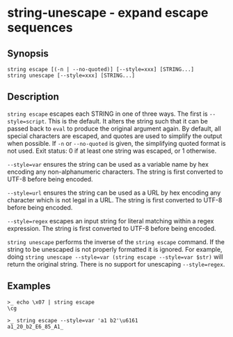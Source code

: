 # string-unescape - expand escape sequences

## Synopsis

<!-- BEGIN SYNOPSIS -->
```
string escape [(-n | --no-quoted)] [--style=xxx] [STRING...]
string unescape [--style=xxx] [STRING...]
```

<!-- END SYNOPSIS -->
## Description

<!-- BEGIN DESCRIPTION -->
`string escape` escapes each STRING in one of three ways. The first is `--style=script`. This is the default. It alters the string such that it can be passed back to `eval` to produce the original argument again. By default, all special characters are escaped, and quotes are used to simplify the output when possible. If `-n` or `--no-quoted` is given, the simplifying quoted format is not used. Exit status: 0 if at least one string was escaped, or 1 otherwise.

`--style=var` ensures the string can be used as a variable name by hex encoding any non-alphanumeric characters. The string is first converted to UTF-8 before being encoded.

`--style=url` ensures the string can be used as a URL by hex encoding any character which is not legal in a URL. The string is first converted to UTF-8 before being encoded.

`--style=regex` escapes an input string for literal matching within a regex expression. The string is first converted to UTF-8 before being encoded.

`string unescape` performs the inverse of the `string escape` command. If the string to be unescaped is not properly formatted it is ignored. For example, doing `string unescape --style=var (string escape --style=var $str)` will return the original string. There is no support for unescaping `--style=regex`.

<!-- END DESCRIPTION -->
## Examples

<!-- BEGIN EXAMPLES -->
```
>_ echo \x07 | string escape
\cg

>_ string escape --style=var 'a1 b2'\u6161
a1_20_b2_E6_85_A1_
```

<!-- END EXAMPLES -->
